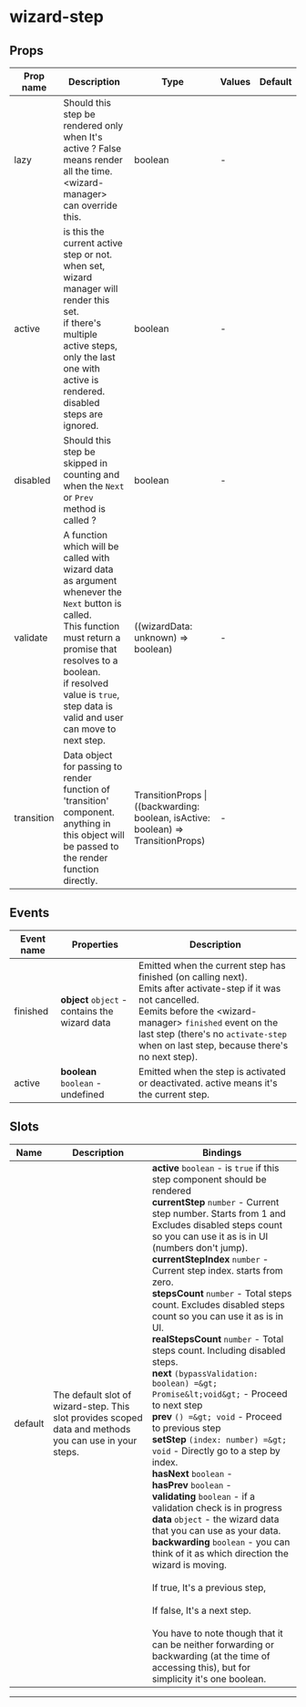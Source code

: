 # wizard-step

## Props

| Prop name  | Description                                                                                                                                                                                                                                                | Type                                                                                 | Values | Default |
| ---------- | ---------------------------------------------------------------------------------------------------------------------------------------------------------------------------------------------------------------------------------------------------------- | ------------------------------------------------------------------------------------ | ------ | ------- |
| lazy       | Should this step be rendered only when It's active ? False means render all the time. &lt;wizard-manager&gt; can override this.                                                                                                                            | boolean                                                                              | -      |         |
| active     | is this the current active step or not.<br/>when set, wizard manager will render this set.<br/>if there's multiple active steps, only the last one with active is rendered.<br/>disabled steps are ignored.                                                | boolean                                                                              | -      |         |
| disabled   | Should this step be skipped in counting and<br/>when the `Next` or `Prev` method is called ?                                                                                                                                                               | boolean                                                                              | -      |         |
| validate   | A function which will be called with wizard data as argument whenever the `Next` button is called.<br/>This function must return a promise that resolves to a boolean.<br/>if resolved value is `true`, step data is valid and user can move to next step. | ((wizardData: unknown) =&gt; boolean)                                                | -      |         |
| transition | Data object for passing to render function of 'transition' component.<br/>anything in this object will be passed to the render function directly.                                                                                                          | TransitionProps \| ((backwarding: boolean, isActive: boolean) =&gt; TransitionProps) | -      |         |

## Events

| Event name | Properties                                     | Description                                                                                                                                                                                                                                                                       |
| ---------- | ---------------------------------------------- | --------------------------------------------------------------------------------------------------------------------------------------------------------------------------------------------------------------------------------------------------------------------------------- |
| finished   | **object** `object` - contains the wizard data | Emitted when the current step has finished (on calling next).<br/>Emits after activate-step if it was not cancelled.<br/>Eemits before the &lt;wizard-manager&gt; `finished` event on the last step (there's no `activate-step` when on last step, because there's no next step). |
| active     | **boolean** `boolean` - undefined              | Emitted when the step is activated or deactivated. active means it's the current step.                                                                                                                                                                                            |

## Slots

| Name    | Description                                                                                            | Bindings                                                                                                                                                                                                                                                                                                                                                                                                                                                                                                                                                                                                                                                                                                                                                                                                                                                                                                                                                                                                                                                                                                                                                                                                                                                                               |
| ------- | ------------------------------------------------------------------------------------------------------ | -------------------------------------------------------------------------------------------------------------------------------------------------------------------------------------------------------------------------------------------------------------------------------------------------------------------------------------------------------------------------------------------------------------------------------------------------------------------------------------------------------------------------------------------------------------------------------------------------------------------------------------------------------------------------------------------------------------------------------------------------------------------------------------------------------------------------------------------------------------------------------------------------------------------------------------------------------------------------------------------------------------------------------------------------------------------------------------------------------------------------------------------------------------------------------------------------------------------------------------------------------------------------------------- |
| default | The default slot of wizard-step. This slot provides scoped data and methods you can use in your steps. | **active** `boolean` - is `true` if this step component should be rendered<br/>**currentStep** `number` - Current step number. Starts from 1 and Excludes disabled steps count so you can use it as is in UI (numbers don't jump).<br/>**currentStepIndex** `number` - Current step index. starts from zero.<br/>**stepsCount** `number` - Total steps count. Excludes disabled steps count so you can use it as is in UI.<br/>**realStepsCount** `number` - Total steps count. Including disabled steps.<br/>**next** `(bypassValidation: boolean) =&gt; Promise&lt;void&gt;` - Proceed to next step<br/>**prev** `() =&gt; void` - Proceed to previous step<br/>**setStep** `(index: number) =&gt; void` - Directly go to a step by index.<br/>**hasNext** `boolean` - <br/>**hasPrev** `boolean` - <br/>**validating** `boolean` - if a validation check is in progress<br/>**data** `object` - the wizard data that you can use as your data.<br/>**backwarding** `boolean` - you can think of it as which direction the wizard is moving.<br/><br/> If true, It's a previous step,<br/><br/> If false, It's a next step.<br/><br/> You have to note though that it can be neither forwarding or backwarding (at the time of accessing this), but for simplicity it's one boolean. |

---
